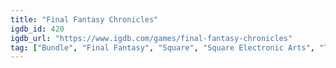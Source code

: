 ```yaml
---
title: "Final Fantasy Chronicles"
igdb_id: 420
igdb_url: "https://www.igdb.com/games/final-fantasy-chronicles"
tag: ["Bundle", "Final Fantasy", "Square", "Square Electronic Arts", "Tose", "Role-playing (RPG)", "Adventure", "Single player", "Multiplayer", "Bird view / Isometric", "Side view", "Fantasy"]
---
```

